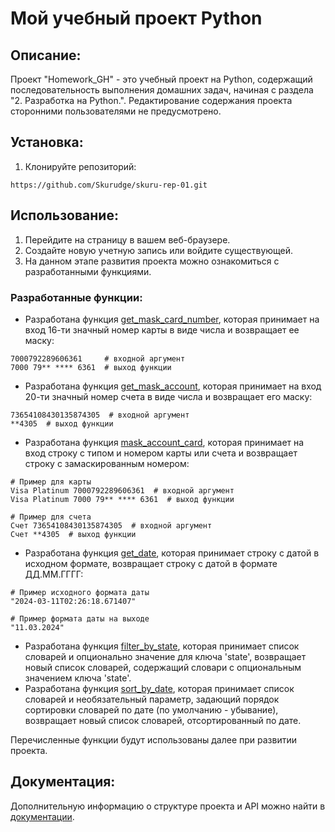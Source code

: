 # Мой учебный проект Python

## Описание:

Проект "Homework_GH" - это учебный проект на Python, содержащий последовательность выполнения домашних задач, 
начиная с раздела "2. Разработка на Python.". Редактирование содержания проекта сторонними пользователями не предусмотрено.

## Установка:

1. Клонируйте репозиторий:
```
https://github.com/Skurudge/skuru-rep-01.git
```

## Использование:

1. Перейдите на страницу в вашем веб-браузере.
2. Создайте новую учетную запись или войдите существующей.
3. На данном этапе развития проекта можно ознакомиться с разработанными функциями. 

### Разработанные функции:

- Разработана функция [get_mask_card_number](src/masks.py), 
которая принимает на вход 16-ти значный номер карты в виде числа и возвращает ее маску:
```
7000792289606361     # входной аргумент
7000 79** **** 6361  # выход функции
```

- Разработана функция [get_mask_account](src/masks.py), 
которая принимает на вход 20-ти значный номер счета в виде числа и возвращает его маску:
```
73654108430135874305  # входной аргумент
**4305  # выход функции
```

- Разработана функция [mask_account_card](src/widget.py), 
которая принимает на вход строку с типом и номером карты или счета и возвращает строку с замаскированным номером:
```
# Пример для карты
Visa Platinum 7000792289606361  # входной аргумент
Visa Platinum 7000 79** **** 6361  # выход функции

# Пример для счета
Счет 73654108430135874305  # входной аргумент
Счет **4305  # выход функции
```

- Разработана функция [get_date](src/widget.py), 
которая принимает строку с датой в исходном формате, возвращает строку с датой в формате ДД.ММ.ГГГГ:
```
# Пример исходного формата даты
"2024-03-11T02:26:18.671407"
 
# Пример формата даты на выходе
"11.03.2024" 
```
 
- Разработана функция [filter_by_state](src/processing.py), 
которая принимает список словарей и опционально значение для ключа 'state', возвращает новый список словарей, 
содержащий словари с опциональным значением ключа 'state'.
- Разработана функция [sort_by_date](src/processing.py), 
которая принимает список словарей и необязательный параметр, задающий порядок сортировки словарей по дате (по умолчанию - убывание), 
возвращает новый список словарей, отсортированный по дате.

Перечисленные функции будут использованы далее при развитии проекта.

## Документация:

Дополнительную информацию о структуре проекта и API можно найти в [документации](README.md).
